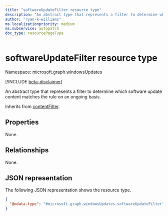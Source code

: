 ```yaml
---
title: "softwareUpdateFilter resource type"
description: "An abstract type that represents a filter to determine which software update content matches the rule on an ongoing basis."
author: "ryan-k-williams"
ms.localizationpriority: medium
ms.subservice: autopatch
doc_type: resourcePageType
---
```


# softwareUpdateFilter resource type

Namespace: microsoft.graph.windowsUpdates

[!INCLUDE [beta-disclaimer](../../includes/beta-disclaimer.md)]

An abstract type that represents a filter to determine which software update content matches the rule on an ongoing basis.

Inherits from [contentFilter](../resources/windowsupdates-contentfilter.md).

## Properties
None.

## Relationships
None.

## JSON representation
The following JSON representation shows the resource type.
<!-- {
  "blockType": "resource",
  "@odata.type": "microsoft.graph.windowsUpdates.softwareUpdateFilter"
}
-->
``` json
{
  "@odata.type": "#microsoft.graph.windowsUpdates.softwareUpdateFilter"
}
```
